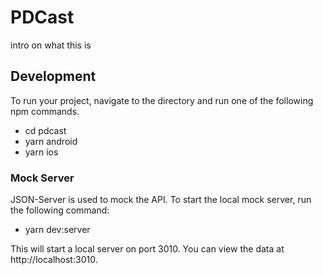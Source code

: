 # PDCast

intro on what this is

## Development

To run your project, navigate to the directory and run one of the following npm commands.

- cd pdcast
- yarn android
- yarn ios

### Mock Server

JSON-Server is used to mock the API. To start the local mock server, run the following command:

- yarn dev:server

This will start a local server on port 3010. You can view the data at http://localhost:3010.
